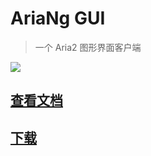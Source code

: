
# AriaNg GUI

> 一个 Aria2 图形界面客户端

![](https://aria-ng.xmader.com/Screenshot1.png)

## [查看文档](https://aria-ng.xmader.com/)

## [下载](https://aria-ng.xmader.com/#/README?id=下载)
